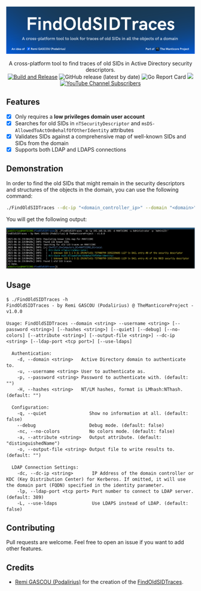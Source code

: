![](./.github/banner.png)

<p align="center">
    A cross-platform tool to find traces of old SIDs in Active Directory security descriptors.
    <br>
    <a href="https://github.com/TheManticoreProject/FindOldSIDTraces/actions/workflows/release.yaml" title="Build"><img alt="Build and Release" src="https://github.com/TheManticoreProject/FindOldSIDTraces/actions/workflows/release.yaml/badge.svg"></a>
    <img alt="GitHub release (latest by date)" src="https://img.shields.io/github/v/release/TheManticoreProject/FindOldSIDTraces">
    <img alt="Go Report Card" src="https://goreportcard.com/badge/github.com/TheManticoreProject/FindOldSIDTraces"> 
    <a href="https://twitter.com/intent/follow?screen_name=podalirius_" title="Follow"><img src="https://img.shields.io/twitter/follow/podalirius_?label=Podalirius&style=social"></a>
    <a href="https://www.youtube.com/c/Podalirius_?sub_confirmation=1" title="Subscribe"><img alt="YouTube Channel Subscribers" src="https://img.shields.io/youtube/channel/subscribers/UCF_x5O7CSfr82AfNVTKOv_A?style=social"></a>
    <br>
</p>


## Features

 - [x] Only requires a **low privileges domain user account**
 - [x] Searches for old SIDs in `nTSecurityDescriptor` and `msDS-AllowedToActOnBehalfOfOtherIdentity` attributes
 - [x] Validates SIDs against a comprehensive map of well-known SIDs and SIDs from the domain
 - [x] Supports both LDAP and LDAPS connections

## Demonstration

In order to find the old SIDs that might remain in the security descriptors and structures of the objects in the domain, you can use the following command:

```bash
./FindOldSIDTraces --dc-ip "<domain_controller_ip>" --domain "<domain>" --username "<username>" --password "<password>" 
```

You will get the following output:

![](./.github/example.png)

## Usage

```              
$ ./FindOldSIDTraces -h
FindOldSIDTraces - by Remi GASCOU (Podalirius) @ TheManticoreProject - v1.0.0

Usage: FindOldSIDTraces --domain <string> --username <string> [--password <string>] [--hashes <string>] [--quiet] [--debug] [--no-colors] [--attribute <string>] [--output-file <string>] --dc-ip <string> [--ldap-port <tcp port>] [--use-ldaps]

  Authentication:
    -d, --domain <string>   Active Directory domain to authenticate to.
    -u, --username <string> User to authenticate as.
    -p, --password <string> Password to authenticate with. (default: "")
    -H, --hashes <string>   NT/LM hashes, format is LMhash:NThash. (default: "")

  Configuration:
    -q, --quiet                Show no information at all. (default: false)
    --debug                    Debug mode. (default: false)
    -nc, --no-colors           No colors mode. (default: false)
    -a, --attribute <string>   Output attribute. (default: "distinguishedName")
    -o, --output-file <string> Output file to write results to. (default: "")

  LDAP Connection Settings:
    -dc, --dc-ip <string>       IP Address of the domain controller or KDC (Key Distribution Center) for Kerberos. If omitted, it will use the domain part (FQDN) specified in the identity parameter.
    -lp, --ldap-port <tcp port> Port number to connect to LDAP server. (default: 389)
    -L, --use-ldaps             Use LDAPS instead of LDAP. (default: false)
```

## Contributing

Pull requests are welcome. Feel free to open an issue if you want to add other features.

## Credits
  - [Remi GASCOU (Podalirius)](https://github.com/p0dalirius) for the creation of the [FindOldSIDTraces](https://github.com/TheManticoreProject/FindOldSIDTraces).